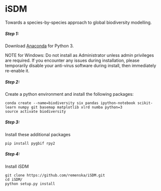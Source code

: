 # iSDM
Towards a species-by-species approach to global biodiversity modelling.


##### Step 1: 
Download [Anaconda](https://www.continuum.io/downloads) for Python 3.

NOTE for Windows:
Do not install as Administrator unless admin privileges are required. If you encounter any issues during installation, please temporarily disable your anti-virus software during install, then immediately re-enable it.

##### Step 2: 
Create a python environment and install the following packages:
```
conda create --name=biodiversity six pandas ipython-notebook scikit-learn numpy git basemap matplotlib xlrd numba python=3
source activate biodiversity
```

##### Step 3: 
Install these additional packages
```
pip install pygbif rpy2
```

##### Step 4: 
Install iSDM 
```
git clone https://github.com/remenska/iSDM.git
cd iSDM/
python setup.py install
```

